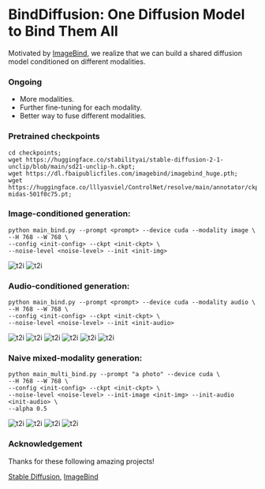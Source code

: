 # BindDiffusion: One Diffusion Model to Bind Them All
Motivated by [ImageBind](https://github.com/facebookresearch/ImageBind), we realize that 
we can build a shared diffusion model conditioned on different modalities.

### Ongoing
- More modalities.
- Further fine-tuning for each modality. 
- Better way to fuse different modalities.

### Pretrained checkpoints
```
cd checkpoints;
wget https://huggingface.co/stabilityai/stable-diffusion-2-1-unclip/blob/main/sd21-unclip-h.ckpt;
wget https://dl.fbaipublicfiles.com/imagebind/imagebind_huge.pth;
wget https://huggingface.co/lllyasviel/ControlNet/resolve/main/annotator/ckpts/dpt_hybrid-midas-501f0c75.pt;
```

### Image-conditioned generation:
```
python main_bind.py --prompt <prompt> --device cuda --modality image \
--H 768 --W 768 \
--config <init-config> --ckpt <init-ckpt> \
--noise-level <noise-level> --init <init-img>
```
![t2i](assets/example_img2img.png)
![t2i](assets/example_img2img2.png)

### Audio-conditioned generation:
```
python main_bind.py --prompt <prompt> --device cuda --modality audio \
--H 768 --W 768 \
--config <init-config> --ckpt <init-ckpt> \
--noise-level <noise-level> --init <init-audio>
```
![t2i](assets/example_audio2img.png)
![t2i](assets/example_audio2img2.png)
![t2i](assets/example_audio2img3.png)
![t2i](assets/example_audio2img4.png)
![t2i](assets/example_audio2img5.png)
![t2i](assets/example_audio2img6.png)

### Naive mixed-modality generation:
```
python main_multi_bind.py --prompt "a photo" --device cuda \
--H 768 --W 768 \
--config <init-config> --ckpt <init-ckpt> \
--noise-level <noise-level> --init-image <init-img> --init-audio <init-audio> \
--alpha 0.5
```

![t2i](assets/example_multi_modality.png)
![t2i](assets/example_multi_modality2.png)
![t2i](assets/example_multi_modality3.png)
![t2i](assets/example_multi_modality4.png)

### Acknowledgement
Thanks for these following amazing projects!

[Stable Diffusion](https://github.com/Stability-AI/stablediffusion),
[ImageBind](https://github.com/facebookresearch/ImageBind)
